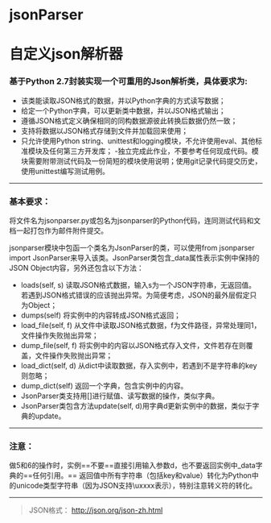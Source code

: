 # jsonParser
# 自定义json解析器

### 基于Python 2.7封装实现一个可重用的Json解析类，具体要求为:
 - 该类能读取JSON格式的数据，并以Python字典的方式读写数据；
 - 给定一个Python字典，可以更新类中数据，并以JSON格式输出；
 - 遵循JSON格式定义确保相同的同构数据源彼此转换后数据仍然一致；
 - 支持将数据以JSON格式存储到文件并加载回来使用；
 - 只允许使用Python string、unittest和logging模块，不允许使用eval、其他标准模块及任何第三方开发库；
  -独立完成此作业，不要参考任何现成代码。模块需要附带测试代码及一份简短的模块使用说明；使用git记录代码提交历史，使用unittest编写测试用例。
***
### 基本要求：
将文件名为jsonparser.py或包名为jsonparser的Python代码，连同测试代码和文档一起打包作为邮件附件提交。

jsonparser模块中包函一个类名为JsonParser的类，可以使用from jsonparser import JsonParser来导入该类。JsonParser类包含_data属性表示实例中保持的JSON Object内容，另外还包含以下方法：
- loads(self, s) 读取JSON格式数据，输入s为一个JSON字符串，无返回值。若遇到JSON格式错误的应该抛出异常。为简便考虑，JSON的最外层假定只为Object；
- dumps(self) 将实例中的内容转成JSON格式返回；
- load_file(self, f) 从文件中读取JSON格式数据，f为文件路径，异常处理同1，文件操作失败抛出异常；
- dump_file(self, f) 将实例中的内容以JSON格式存入文件，文件若存在则覆盖，文件操作失败抛出异常；
- load_dict(self, d) 从dict中读取数据，存入实例中，若遇到不是字符串的key则忽略；
- dump_dict(self) 返回一个字典，包含实例中的内容。
- JsonParser类支持用[]进行赋值、读写数据的操作，类似字典。
- JsonParser类包含方法update(self, d)用字典d更新实例中的数据，类似于字典的update。
***
### 注意：
 做5和6的操作时，实例==不要==直接引用输入参数d，也不要返回实例中_data字典的==任何引用。==
 返回值中所有字符串（包括key和value）转化为Python中的unicode类型字符串（因为JSON支持\uxxxx表示），特别注意转义符的转化。

***
>JSON格式：
http://json.org/json-zh.html
